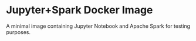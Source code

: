  
# Jupyter+Spark Docker Image 

A minimal image containing Jupyter Notebook and Apache Spark for testing purposes.

